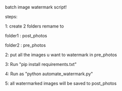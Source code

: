batch image watermark script!

steps:

1: create 2 folders remame to

  folder1 : post_photos
  
  folder2 : pre_photos
  
2: put all the images u want to watermark in pre_photos

3: Run "pip install requirements.txt"

4: Run as "python automate_watermark.py"

5: all watermarked images will be saved to post_photos
